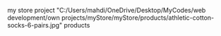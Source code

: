 my store project
"C:/Users/mahdi/OneDrive/Desktop/MyCodes/web development/own projects/myStore/myStore/products/athletic-cotton-socks-6-pairs.jpg"
products